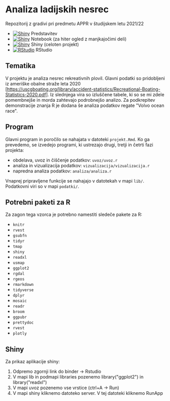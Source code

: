 # Analiza ladijskih nesrec

Repozitorij z gradivi pri predmetu APPR v študijskem letu 2021/22

* [![Shiny](https://www.svgrepo.com/show/22515/presentation.svg)](https://nbviewer.org/github/borbregant/APPR_Bor/blob/master/predstavitev1.html) Predstavitev
* [![Shiny](http://mybinder.org/badge.svg)](https://nbviewer.org/github/borbregant/APPR_Bor/blob/master/projektnotebook.html) Notebook (za hiter ogled z manjkajočimi deli)
* [![Shiny](http://mybinder.org/badge.svg)](http://mybinder.org/v2/gh/borbregant/APPR_Bor/master?urlpath=shiny/APPR_Bor/projekt.Rmd) Shiny (celoten projekt)
* [![RStudio](http://mybinder.org/badge.svg)](http://mybinder.org/v2/gh/borbregant/APPR_Bor/master?urlpath=rstudio) RStudio

## Tematika

V projektu je analiza nesrec rekreativnih plovil. Glavni podatki so pridobljeni iz ameriške obalne straže leta 2020 [https://uscgboating.org/library/accident-statistics/Recreational-Boating-Statistics-2020.pdf]. Iz slednjega vira so izluščene tabele, ki so se mi zdele pomembnejše in morda zahtevajo podrobnejšo analizo. Za podkrepitev demonstracije znanja R je dodana še analiza podatkov regate "Volvo ocean race".

## Program

Glavni program in poročilo se nahajata v datoteki `projekt.Rmd`.
Ko ga prevedemo, se izvedejo programi, ki ustrezajo drugi, tretji in četrti fazi projekta:

* obdelava, uvoz in čiščenje podatkov: `uvoz/uvoz.r`
* analiza in vizualizacija podatkov: `vizualizacija/vizualizacija.r`
* napredna analiza podatkov: `analiza/analiza.r`

Vnaprej pripravljene funkcije se nahajajo v datotekah v mapi `lib/`.
Podatkovni viri so v mapi `podatki/`.
<!--- Zemljevidi v obliki SHP, ki jih program pobere,
se shranijo v mapo `../zemljevidi/` (torej izven mape projekta).-->

## Potrebni paketi za R

Za zagon tega vzorca je potrebno namestiti sledeče pakete za R:

* `knitr`
* `rvest`
* `gsubfn`
* `tidyr`
* `tmap`
* `shiny`
* `readxl`
* `usmap`
* `ggplot2`
* `rgdal`
* `rgeos`
* `rmarkdown`
* `tidyverse`
* `dplyr`
* `mosaic`
* `readr`
* `broom`
* `ggpubr`
* `prettydoc`
* `rvest`
* `plotly`


## Shiny

Za prikaz aplikacije shiny:
<ol>
  <li>Odpremo zgornji link do binder -> Rstudio </li>
  <li>V mapi lib in podmapi libraries pozenemo library("ggplot2") in library("readxl")</li>
  <li>V mapi uvoz pozenemo vse vrstice (ctrl+A -> Run)</li>
  <li>V mapi shiny kliknemo datoteko server. V tej datoteki kliknemo RunApp</li>
</ol>
